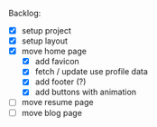Backlog:

- [x] setup project
- [x] setup layout
- [x] move home page
  - [x] add favicon
  - [x] fetch / update use profile data
  - [x] add footer (?)
  - [x] add buttons with animation
- [ ] move resume page
- [ ] move blog page
